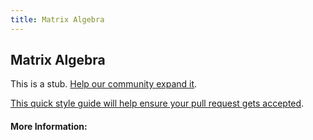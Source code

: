 ```yaml
---
title: Matrix Algebra
---
```


## Matrix Algebra

This is a stub. [Help our community expand it](https://github.com/freecodecamp/guides/tree/master/src/pages/articles/math/linear-algebra/matrix-algebra/index.md).

[This quick style guide will help ensure your pull request gets accepted](https://github.com/freeCodeCamp/guides/blob/master/README.md).

<!-- The article goes here, in GitHub-flavored Markdown. Feel free to add YouTube videos, images, and CodePen/JSBin embeds  -->

#### More Information:
<!-- Please add any articles you think might be helpful to read before writing the article -->


